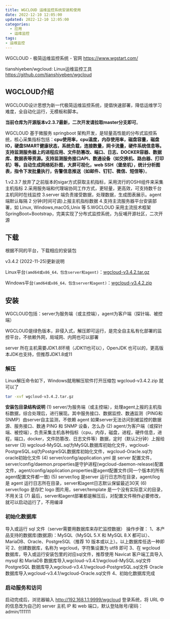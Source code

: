 ```yaml
---
title: WGCLOUD 运维监控系统安装和使用
date: 2022-12-10 12:05:00
updated: 2022-12-10 12:05:00
categories:
  - 应用
  - 运维监控
tags:
- 运维监控
---
```


WGCLOUD - 极简运维监控系统 - 官网
<https://www.wgstart.com/>

tianshiyeben/wgcloud: Linux运维监控工具
<https://github.com/tianshiyeben/wgcloud>

## WGCLOUD介绍

WGCLOUD设计思想为新一代极简运维监控系统，提倡快速部署，降低运维学习难度，全自动化运行，无模板和脚本。

**当前仓库为开源版本v2.3.7最新，二次开发请拉取master分支即可**。

WGCLOUD 基于微服务 springboot 架构开发，是轻量高性能的分布式监控系统，核心采集指标包括：**cpu使用率，cpu温度，内存使用率，磁盘容量，磁盘IO，硬盘SMART健康状态，系统负载，连接数量，网卡流量，硬件系统信息等。支持监测服务器上的进程应用、文件防篡改、端口、日志、DOCKER容器、数据库、数据表等资源。支持监测服务接口API、数通设备（如交换机、路由器、打印机）等。自动生成网络拓扑图，大屏可视化，web SSH（堡垒机），统计分析图表，指令下发批量执行，告警信息推送（如邮件、钉钉、微信、短信等）**。

1.v2.3.7 放弃了之前版本的sigar方式获取主机指标，采用流行的OSHI组件来采集主机指标
2.采用服务端和代理端协同工作方式，更轻量，更高效，可支持数千台主机同时在线监控
3.server 端负责接受数据，处理数据，生成图表展示。agent端默认每隔 2 分钟(时间可调)上报主机指标数据
4.支持主流服务器平台安装部署，如 Linux, Windows,macOS,Unix 等
5.WGCLOUD 采用主流技术框架 SpringBoot+Bootstrap，完美实现了分布式监控系统，为反哺开源社区，二次开源

## 下载

根据不同的平台，下载相应的安装包

v3.4.2 (2022-11-25)更新说明

Linux平台`(amd64或x86_64，包含server和agent)`：[wgcloud-v3.4.2.tar.gz](https://www.wgstart.com/download/3.4.2/wgcloud-v3.4.2.tar.gz)

Windows平台`(amd64或x86_64，包含server和agent)`：[wgcloud-v3.4.2.zip](https://www.wgstart.com/download/3.4.2/wgcloud-v3.4.2.zip)

## 安装

WGCLOUD包括：server为服务端（或主控端），agent为客户端（探针端、被控端）

WGCLOUD是绿色版本，非侵入式，解压即可运行，是完全自主私有化部署的监控平台，不依赖外网，局域网、内网也可以部署

server 所在主机需要JDK1.8环境（JDK11也可以），OpenJDK 也可以的，更高版本JDK也支持，但推荐JDK1.8或11

### 解压

Linux解压命令如下，Windows就用解压软件打开压缩包 wgcloud-v3.4.2.zip 就可以了

```sh
tar -xvf wgcloud-v3.4.2.tar.gz
```

**安装包目录结构说明**
(1) server/为服务端（或主控端），处理agent上报的主机指标数据，综合处理后，进行展现。其中服务接口、数据监控、数通监测（PING和SNMP）由server自主监测，不依赖 agent
如果server无法访问到被监控的数据源、服务接口、数通 PING 和 SNMP 设备，怎么办
(2) agent/为客户端（或探针端、被控端），负责采集主机各种指标（cpu，内存，磁盘，进程，硬件信息，进程，端口，docker，文件防篡改、日志文件等）数据，定时（默认2分钟）上报给 server
(3) wgcloud-MySQL.sql为MySQL数据库初始化文件，wgcloud-PostgreSQL.sql为PostgreSQL数据库初始化文件，wgcloud-Oracle.sql为oracle初始化文件
(4) server/config/application.yml 是 server 配置文件，server/config/daemon.properties是守护进程(wgcloud-daemon-release)配置文件，agent/config/application.properties是agent配置文件(同一个版本的所有agent配置文件都一致)
(5) server/log 是server 运行日志所在目录，agent/log 是 agent 运行日志所在目录，server和agent日志默认保留最近30天
(6) server/logo 是存贮 logo 图片用，server/template 是一个没有实际意义的目录，不用关注
(7) 最后，server和agent部署都是解压后，对配置文件稍作必要修改，就可以启动运行了，不用编译

### 初始化数据库

导入或运行 sql 文件（server需要用数据库来存贮监控数据）
操作步骤：
1、本产品支持的数据库(数据源)：MySQL（MySQL 5.X 和 MySQL 8.X 都可以）、MariaDB、Oracle、PostgreSQL（推荐 10 版本或以上）。以上数据库任选一种即可
2、创建数据库，名称为 wgcloud，字符集设置为 utf8 即可
3、在 wgcloud 数据库，导入或运行安装包里的对应sql文件，推荐使用 Navicat 客户端工具导入
mysql 和 MariaDB 数据库导入wgcloud-v3.4.1/wgcloud-MySQL.sql文件
PostgreSQL 数据库导入wgcloud-v3.4.1/wgcloud-PostgreSQL.sql文件
Oracle 数据库导入wgcloud-v3.4.1/wgcloud-Oracle.sql文件
4、初始化数据库完成

### 启动服务和访问

启动完成后，浏览器输入 <http://192.168.1.1:9999/wgcloud> 登录系统，将 URL 中的信息改为自己的 server 主机 IP 和 web 端口，默认登陆账号/密码：admin/111111
